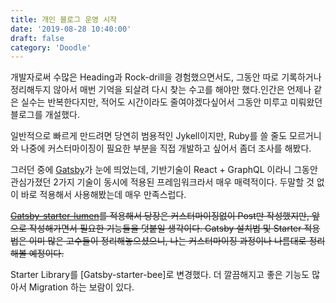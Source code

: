 ```yaml
---
title: 개인 블로그 운영 시작
date: '2019-08-28 10:40:00'
draft: false
category: 'Doodle'
---
```


개발자로써 수많은 Heading과 Rock-drill을 경험했으면서도, 그동안 따로 기록하거나 정리해두지 않아서 매번 기억을 되살려 다시 찾는 수고를 해야만 했다.인간은 언제나 같은 실수는 반복한다지만, 적어도 시간이라도 줄여야겠다싶어서 그동안 미루고 미뤄왔던 블로그를 개설했다.

일반적으로 빠르게 만드려면 당연히 범용적인 Jykell이지만, Ruby를 쓸 줄도 모르거니와 나중에 커스터마이징이 필요한 부분을 직접 개발하고 싶어서 좀더 조사를 해봤다.

그러던 중에 [Gatsby](https://www.gatsbyjs.com/)가 눈에 띄었는데, 기반기술이 React + GraphQL 이라니 그동안 관심가졌던 2가지 기술이 동시에 적용된 프레임워크라서 매우 매력적이다. 두말할 것 없이 바로 적용해서 사용해봤는데 매우 만족스럽다.

~~[Gatsby-starter-lumen](https://github.com/alxshelepenok/gatsby-starter-lumen)를 적용해서 당장은 커스터마이징없이 Post만 작성했지만, 앞으로 작성해가면서 필요한 기능들을 덧붙일 생각이다. Gatsby 설치법 및 Starter 적용법은 이미 많은 고수들이 정리해놓으셨으니, 나는 커스터마이징 과정이나 나름대로 정리해볼 예정이다.~~

Starter Library를 [Gatsby-starter-bee]로 변경했다. 더 깔끔해지고 좋은 기능도 많아서 Migration 하는 보람이 있다.
